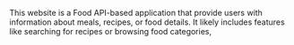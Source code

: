 This website is a Food API-based application that provide users with information about meals, recipes, or food details. It likely includes features like searching for recipes or browsing food categories,

